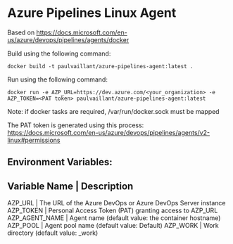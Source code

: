 # Azure Pipelines Linux Agent

Based on https://docs.microsoft.com/en-us/azure/devops/pipelines/agents/docker

Build using the following command:

    docker build -t paulvaillant/azure-pipelines-agent:latest .

Run using the following command:

    docker run -e AZP_URL=https://dev.azure.com/<your_organization> -e AZP_TOKEN=<PAT token> paulvaillant/azure-pipelines-agent:latest

Note: if docker tasks are required, /var/run/docker.sock must be mapped

The PAT token is generated using this process: https://docs.microsoft.com/en-us/azure/devops/pipelines/agents/v2-linux#permissions

## Environment Variables:

Variable Name   | Description
-----------------------------
AZP_URL         | The URL of the Azure DevOps or Azure DevOps Server instance
AZP_TOKEN	    | Personal Access Token (PAT) granting access to AZP_URL
AZP_AGENT_NAME	| Agent name (default value: the container hostname)
AZP_POOL	    | Agent pool name (default value: Default)
AZP_WORK	    | Work directory (default value: _work)